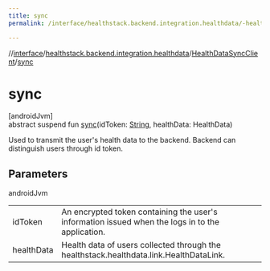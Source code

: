 ```yaml
---
title: sync
permalink: /interface/healthstack.backend.integration.healthdata/-health-data-sync-client/sync.html

---
```

//[interface](../../../index.html)/[healthstack.backend.integration.healthdata](../index.html)/[HealthDataSyncClient](index.html)/[sync](sync.html)



# sync



[androidJvm]\
abstract suspend fun [sync](sync.html)(idToken: [String](https://kotlinlang.org/api/latest/jvm/stdlib/kotlin/-string/index.html), healthData: HealthData)



Used to transmit the user's health data to the backend. Backend can distinguish users through id token.



## Parameters


androidJvm

| | |
|---|---|
| idToken | An encrypted token containing the user's information issued when the logs in to the application. |
| healthData | Health data of users collected through the healthstack.healthdata.link.HealthDataLink. |




